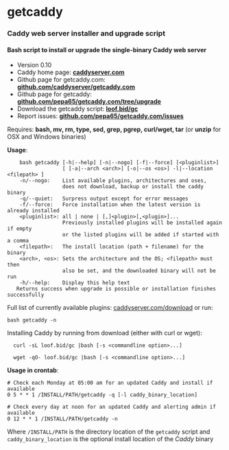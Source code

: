 # getcaddy

### Caddy web server installer and upgrade script

#### Bash script to install or upgrade the single-binary Caddy web server

* Version 0.10
* Caddy home page: **[caddyserver.com](https://caddyserver.com)**
* Github page for getcaddy.com: **[github.com/caddyserver/getcaddy.com](https://github.com/caddyserver/getcaddy.com)**
* Github page for getcaddy: **[github.com/pepa65/getcaddy.com/tree/upgrade](https://github.com/pepa65/getcaddy.com/tree/upgrade)**
* Download the getcaddy script: **[loof.bid/gc](https://loof.bid/gc)**
* Report issues: **[github.com/pepa65/getcaddy.com/issues](https://github.com/pepa65/getcaddy.com/issues)**

Requires: **bash, mv, rm, type, sed, grep, pgrep, curl/wget, tar**
(or **unzip** for OSX and Windows binaries)

**Usage**:
```
    bash getcaddy [-h|--help] [-n|--nogo] [-f|--force] [<pluginlist>]
                  [ [-a|--arch <arch>] [-o|--os <os>] -l|--location <filepath> ]
    -n/--nogo:    List available plugins, architectures and oses,
                  does not download, backup or install the caddy binary
    -q/--quiet:   Surpress output except for error messages
    -f/--force:   Force installation when the latest version is already installed
    <pluginlist>: all | none | [,]<plugin>[,<plugin>]...
                  Previously installed plugins will be installed again if empty
                  or the listed plugins will be added if started with a comma
    <filepath>:   The install location (path + filename) for the binary
    <arch>, <os>: Sets the architecture and the OS; <filepath> must then
                  also be set, and the downloaded binary will not be run
    -h/--help:    Display this help text
   Returns success when upgrade is possible or installation finishes successfully
```
Full list of currently available plugins: [caddyserver.com/download](https://caddyserver.com/download)
or run:

`bash getcaddy -n`

Installing Caddy by running from download (either with curl or wget):

`  curl -sL loof.bid/gc |bash [-s <commandline option>...]`

`  wget -qO- loof.bid/gc |bash [-s <commandline option>...]`

**Usage in crontab**:

```cron
# Check each Monday at 05:00 am for an updated Caddy and install if available
0 5 * * 1 /INSTALL/PATH/getcaddy -q [-l caddy_binary_location]
```
```cron
# Check every day at noon for an updated Caddy and alerting admin if available
0 12 * * 1 /INSTALL/PATH/getcaddy -n
```
Where `/INSTALL/PATH` is the directory location of the `getcaddy` script and
`caddy_binary_location` is the optional install location of the *Caddy* binary

